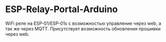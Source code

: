 # ESP-Relay-Portal-Arduino

WiFi реле на ESP-01/ESP-01s c возможностью управление через web, а так же через MQTT. Присутствует возможность обновления прошивки через web.
